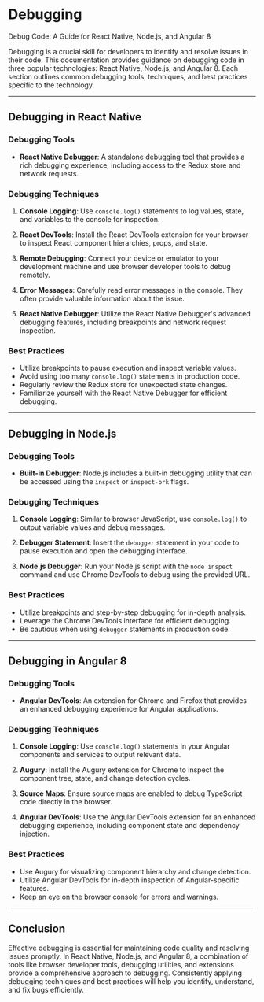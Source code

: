 # Debugging 
Debug Code: A Guide for React Native, Node.js, and Angular 8

Debugging is a crucial skill for developers to identify and resolve issues in their code. This documentation provides guidance on debugging code in three popular technologies: React Native, Node.js, and Angular 8. Each section outlines common debugging tools, techniques, and best practices specific to the technology.

---

## Debugging in React Native

### Debugging Tools

- **React Native Debugger**: A standalone debugging tool that provides a rich debugging experience, including access to the Redux store and network requests.

### Debugging Techniques

1. **Console Logging**: Use `console.log()` statements to log values, state, and variables to the console for inspection.

2. **React DevTools**: Install the React DevTools extension for your browser to inspect React component hierarchies, props, and state.

3. **Remote Debugging**: Connect your device or emulator to your development machine and use browser developer tools to debug remotely.

4. **Error Messages**: Carefully read error messages in the console. They often provide valuable information about the issue.

5. **React Native Debugger**: Utilize the React Native Debugger's advanced debugging features, including breakpoints and network request inspection.

### Best Practices

- Utilize breakpoints to pause execution and inspect variable values.
- Avoid using too many `console.log()` statements in production code.
- Regularly review the Redux store for unexpected state changes.
- Familiarize yourself with the React Native Debugger for efficient debugging.

---

## Debugging in Node.js

### Debugging Tools

- **Built-in Debugger**: Node.js includes a built-in debugging utility that can be accessed using the `inspect` or `inspect-brk` flags.

### Debugging Techniques

1. **Console Logging**: Similar to browser JavaScript, use `console.log()` to output variable values and debug messages.

2. **Debugger Statement**: Insert the `debugger` statement in your code to pause execution and open the debugging interface.

3. **Node.js Debugger**: Run your Node.js script with the `node inspect` command and use Chrome DevTools to debug using the provided URL.

### Best Practices

- Utilize breakpoints and step-by-step debugging for in-depth analysis.
- Leverage the Chrome DevTools interface for efficient debugging.
- Be cautious when using `debugger` statements in production code.

---

## Debugging in Angular 8

### Debugging Tools

- **Angular DevTools**: An extension for Chrome and Firefox that provides an enhanced debugging experience for Angular applications.

### Debugging Techniques

1. **Console Logging**: Use `console.log()` statements in your Angular components and services to output relevant data.

2. **Augury**: Install the Augury extension for Chrome to inspect the component tree, state, and change detection cycles.

3. **Source Maps**: Ensure source maps are enabled to debug TypeScript code directly in the browser.

4. **Angular DevTools**: Use the Angular DevTools extension for an enhanced debugging experience, including component state and dependency injection.

### Best Practices

- Use Augury for visualizing component hierarchy and change detection.
- Utilize Angular DevTools for in-depth inspection of Angular-specific features.
- Keep an eye on the browser console for errors and warnings.

---

## Conclusion

Effective debugging is essential for maintaining code quality and resolving issues promptly. In React Native, Node.js, and Angular 8, a combination of tools like browser developer tools, debugging utilities, and extensions provide a comprehensive approach to debugging. Consistently applying debugging techniques and best practices will help you identify, understand, and fix bugs efficiently.